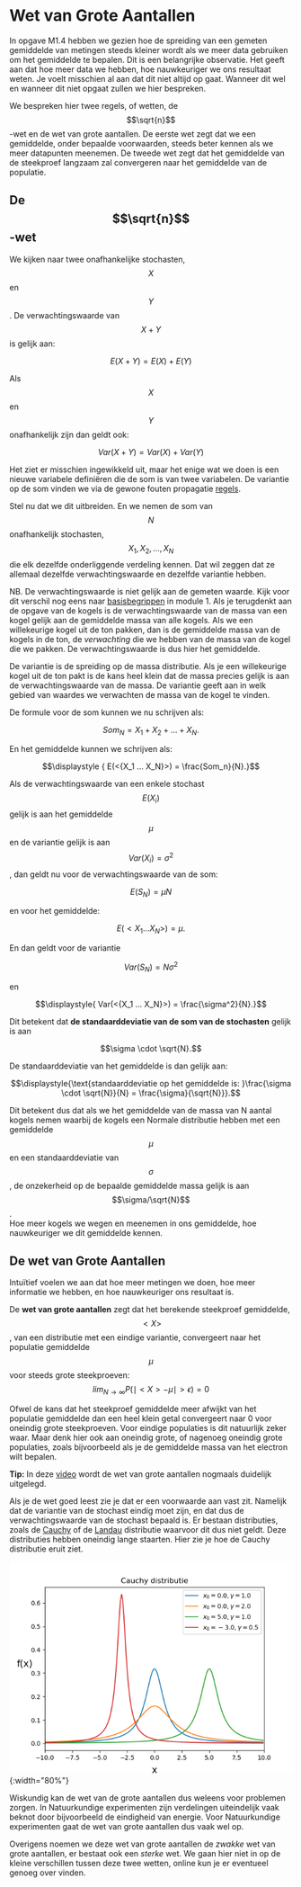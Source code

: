 # Wet van Grote Aantallen
<!--REF\label{/module-2/wet-van-grote-aantallen}-->

In opgave M1.4 hebben we gezien hoe de spreiding van een gemeten gemiddelde van 
metingen steeds kleiner wordt als we meer data gebruiken om het gemiddelde te bepalen. 
Dit is een belangrijke observatie. Het geeft aan dat hoe meer data we hebben, hoe nauwkeuriger we ons resultaat weten. Je voelt misschien al aan dat dit niet altijd op gaat. Wanneer dit wel en wanneer dit niet opgaat zullen we hier bespreken. 

We bespreken hier twee regels, of wetten, de $$\sqrt{n}$$-wet en de wet van grote aantallen. De eerste wet zegt dat we een gemiddelde, onder bepaalde voorwaarden, steeds beter kennen als we meer datapunten meenemen. De tweede wet zegt dat het gemiddelde van de steekproef langzaam zal convergeren naar het gemiddelde van de populatie.

## De $$\sqrt{n}$$-wet
We kijken naar twee onafhankelijke stochasten, $$X$$ en $$Y$$. De verwachtingswaarde van $$X+Y$$ is gelijk aan:

$$\displaystyle{ E(X+Y)= E(X)+E(Y) }$$ 

Als $$X$$ en $$Y$$ onafhankelijk zijn dan geldt ook:

$$\displaystyle{Var(X+Y)= Var(X)+Var(Y)}$$

Het ziet er misschien ingewikkeld uit, maar het enige wat we doen is een nieuwe variabele definiëren die de som is van twee variabelen. De variantie op de som vinden we via de gewone fouten propagatie [regels](/module-2/foutenpropagatiei). 

Stel nu dat we dit uitbreiden. En we nemen de som van $$N$$ onafhankelijk stochasten, $$X_1,X_2,...,X_N$$  die elk dezelfde onderliggende verdeling kennen. Dat wil zeggen dat ze allemaal dezelfde verwachtingswaarde en dezelfde variantie hebben. 

NB. De verwachtingswaarde is niet gelijk aan de gemeten waarde. Kijk voor dit verschil nog eens naar [basisbegrippen](/module-1/basisbegrippen) in module 1. Als je terugdenkt aan de opgave van de kogels is de verwachtingswaarde van de massa van een kogel gelijk aan de gemiddelde massa van alle kogels. Als we een willekeurige kogel uit de ton pakken, dan is de gemiddelde massa van de kogels in de ton, de *verwachting* die we hebben van de massa van de kogel die we pakken.   De verwachtingswaarde is dus hier het gemiddelde.

De variantie is de spreiding op de massa distributie. Als je een willekeurige kogel uit de ton pakt is de kans heel klein dat de massa precies gelijk is aan de verwachtingswaarde van de massa. De variantie geeft aan in welk gebied van waardes we verwachten de massa van de kogel te vinden.


De formule voor de som kunnen we nu schrijven als:

$$\displaystyle{ Som_N = X_1 + X_2 + ... + X_N.}$$ 

En het gemiddelde kunnen we schrijven als:

$$\displaystyle { E(<{X_1 ... X_N}>) = \frac{Som_n}{N}.}$$

Als de verwachtingswaarde van een enkele stochast $$E(X_i)$$ gelijk is aan het gemiddelde $$\mu$$ en de variantie gelijk is aan $$Var(X_i) = \sigma^2$$, dan geldt nu voor de verwachtingswaarde van de som:  

$$\displaystyle{ E(S_N)= \mu N} $$

en voor het gemiddelde:

$$\displaystyle{E(<{X_1 ... X_N}>) = \mu.}$$  

En dan geldt voor de variantie  

$$\displaystyle{ Var(S_N) = N \sigma^2 } $$ 

en 

$$\displaystyle{ Var(<{X_1 ... X_N}>) = \frac{\sigma^2}{N}.}$$

Dit betekent dat **de standaarddeviatie van de som van de stochasten** gelijk is aan 

$$\sigma \cdot \sqrt{N}.$$  

De standaarddeviatie van het gemiddelde is dan gelijk aan:  

$$\displaystyle{\text{standaarddeviatie op het gemiddelde is: }\frac{\sigma \cdot \sqrt{N}}{N} = \frac{\sigma}{\sqrt{N}}}.$$

Dit betekent dus dat als we het gemiddelde van de massa van N aantal kogels nemen waarbij de kogels een Normale distributie hebben met een gemiddelde $$\mu$$ en een standaarddeviatie van $$\sigma$$, de onzekerheid op de bepaalde gemiddelde massa gelijk is aan $$\sigma/\sqrt{N}$$.  
Hoe meer kogels we wegen en meenemen in ons gemiddelde, hoe nauwkeuriger we dit gemiddelde kennen. 



## De wet van Grote Aantallen
Intuïtief voelen we aan dat hoe meer metingen we doen, hoe meer informatie we hebben, en hoe nauwkeuriger ons resultaat is. 

De **wet van grote aantallen** zegt dat het berekende steekproef gemiddelde, $$<{X}>$$, van een distributie met een eindige variantie, convergeert naar het populatie gemiddelde $$\mu$$ voor steeds grote steekproeven:<br>
$${\displaystyle lim_{N \to \infty} P( \mid \lt X \gt - \mu \mid \gt \epsilon) = 0 } $$

Ofwel de kans dat het steekproef gemiddelde meer afwijkt van het populatie gemiddelde dan een heel klein getal convergeert naar 0 voor oneindig grote steekproeven. 
Voor eindige populaties is dit natuurlijk zeker waar. Maar denk hier ook aan  oneindig grote, of nagenoeg oneindig grote populaties, zoals bijvoorbeeld als je de gemiddelde massa van het electron wilt bepalen. 

**Tip:** In deze [video](https://www.youtube.com/watch?v=MntX3zWNWec) wordt de wet van grote aantallen nogmaals duidelijk uitgelegd. 

Als je de wet goed leest zie je dat er een voorwaarde aan vast zit. Namelijk dat de variantie van de stochast eindig moet zijn, en dat dus de verwachtingswaarde van de stochast bepaald is. Er bestaan distributies, zoals de [Cauchy](https://nl.wikipedia.org/wiki/Cauchy-verdeling) of de [Landau](https://en.wikipedia.org/wiki/Landau_distribution) distributie waarvoor dit dus niet geldt. Deze distributies hebben oneindig lange staarten. Hier<!--FIG , in Fig. \ref{fig:CauchyDistributie}--> zie je hoe de Cauchy distributie eruit ziet.

![Cauchy verdeelde kansdistributies.](CauchyDistributie.png){:width="80%"} 

Wiskundig kan de wet van de grote aantallen dus weleens voor problemen zorgen. In Natuurkundige experimenten zijn verdelingen uiteindelijk vaak beknot door bijvoorbeeld de eindigheid van energie. Voor Natuurkundige experimenten gaat de wet van grote aantallen dus vaak wel op.

Overigens noemen we deze wet van grote aantallen de *zwakke* wet van grote aantallen, er bestaat ook een *sterke* wet. We gaan hier niet in op de kleine verschillen tussen deze twee wetten, online kun je er eventueel genoeg over vinden.
 




